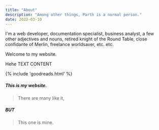 ```yaml
---
title: "About"
description: "Among other things, Parth is a normal person."
date: 2022-03-10
---
```

I'm a web developer, documentation specialist, business analyst, a few other adjectives and nouns, retired knight of the Round Table, close confidante of Merlin, freelance worldsaver, etc. etc.

Welcome to my website.

Hehe TEXT CONTENT

{% include 'goodreads.html' %}

##### This is my website.
> There are many like it,
##### BUT
> This one is mine.


